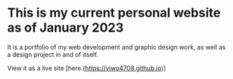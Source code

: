 # This is my current personal website as of January 2023

It is a portfolio of my web development and graphic design work, as well as a design project in and of itself.

View it as a live site [here.(https://viwo4708.github.io)]

